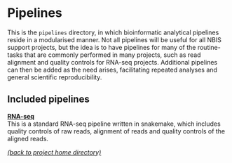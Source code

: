 # Pipelines 

This is the `pipelines` directory, in which bioinformatic analytical pipelines
reside in a modularised manner. Not all pipelines will be useful for all NBIS
support projects, but the idea is to have pipelines for many of the
routine-tasks that are commonly performed in many projects, such as read
alignment and quality controls for RNA-seq projects. Additional pipelines can
then be added as the need arises, facilitating repeated analyses and general
scientific reproducibility.

## Included pipelines 

[**RNA-seq**][sf-rnaseq] \
This is a standard RNA-seq pipeline written in snakemake, which includes
quality controls of raw reads, alignment of reads and quality controls of the
aligned reads.

[*(back to project home directory)*][sf-home]

[fastqc-home]: https://www.bioinformatics.babraham.ac.uk/projects/fastqc/
[rseqc-home]: http://rseqc.sourceforge.net/
[sf-home]: https://github.com/NBISweden/NBIS-support-framework
[sf-rnaseq]: https://github.com/NBISweden/NBIS-support-framework/tree/master/pipelines/RNA-seq
[star-home]: https://github.com/alexdobin/STAR
